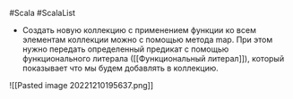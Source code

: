 #Scala #ScalaList 

* Создать новую коллекцию с применением функции ко всем элементам коллекции можно с помощью метода map. При этом нужно передать определенный предикат с помощью функционального литерала ([[Функциональный литерал]]), который показывает что мы будем добавлять в коллекцию.

![[Pasted image 20221210195637.png]]